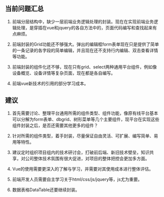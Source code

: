 ## 当前问题汇总

1. 前端分层结构中，缺少一层前端业务逻辑处理的封装。现在在实现前端业务逻辑处理，是穿插在vue和jquery的各自方法中的，页面代码编写和查找起来有点麻烦。

2. 前端封装的Grid功能还不够强大。弹出的编辑框form表单现在只是提供了简单的一条记录的各字段的简单编辑，并且现在还不支持行内编辑、双击查看详情等功能。

3. 前端封装的组件化还不够，现在只有grid、select两种通用平台组件，例如像设备概览、设备详情等复杂页面，现在都是各自编写。

4. 前端vue新技术的引用的部分学习成本。

## 建议

1. 首先需要讨论、整理平台通用所需的组件类型、组件功能，像原有线平台基本可以分解为form表单、dbgrid、树形菜单等几个主要组件，现平台在实现这些组件封装之后，是否还需要其他更多的组件？

2. 针对所需的组件类型，着手封装，尽量保证自由灵活、可扩展、编写简单、易用等特性。

3. 建议定时组织项目组内的技术研讨会，打破前后端、新旧技术壁垒，知识共享，对公司整体技术氛围有很大促进，对项目的整体把控会更加多方面。

4. Vue的使用需要更深入的了解与学习，并需要对其使用成本进行整体评估。

5. 前端开发人员需要自主学习关于html/css/js/jquery等，js尤为重要。

6. 数据表格DataTable还要继续封装。